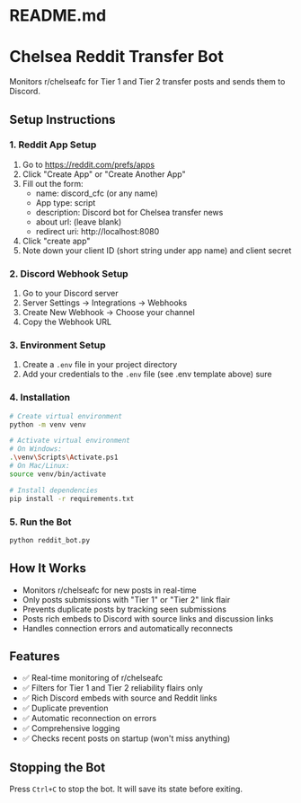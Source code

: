 # README.md
# Chelsea Reddit Transfer Bot

Monitors r/chelseafc for Tier 1 and Tier 2 transfer posts and sends them to Discord.

## Setup Instructions

### 1. Reddit App Setup
1. Go to https://reddit.com/prefs/apps
2. Click "Create App" or "Create Another App"
3. Fill out the form:
   - name: discord_cfc (or any name)
   - App type: script
   - description: Discord bot for Chelsea transfer news
   - about url: (leave blank)
   - redirect uri: http://localhost:8080
4. Click "create app"
5. Note down your client ID (short string under app name) and client secret

### 2. Discord Webhook Setup
1. Go to your Discord server
2. Server Settings → Integrations → Webhooks
3. Create New Webhook → Choose your channel
4. Copy the Webhook URL

### 3. Environment Setup
1. Create a `.env` file in your project directory
2. Add your credentials to the `.env` file (see .env template above)
sure
### 4. Installation
```bash
# Create virtual environment
python -m venv venv

# Activate virtual environment
# On Windows:
.\venv\Scripts\Activate.ps1
# On Mac/Linux:
source venv/bin/activate

# Install dependencies
pip install -r requirements.txt
```

### 5. Run the Bot
```bash
python reddit_bot.py
```

## How It Works

- Monitors r/chelseafc for new posts in real-time
- Only posts submissions with "Tier 1" or "Tier 2" link flair
- Prevents duplicate posts by tracking seen submissions
- Posts rich embeds to Discord with source links and discussion links
- Handles connection errors and automatically reconnects

## Features

- ✅ Real-time monitoring of r/chelseafc
- ✅ Filters for Tier 1 and Tier 2 reliability flairs only
- ✅ Rich Discord embeds with source and Reddit links
- ✅ Duplicate prevention
- ✅ Automatic reconnection on errors
- ✅ Comprehensive logging
- ✅ Checks recent posts on startup (won't miss anything)

## Stopping the Bot

Press `Ctrl+C` to stop the bot. It will save its state before exiting.